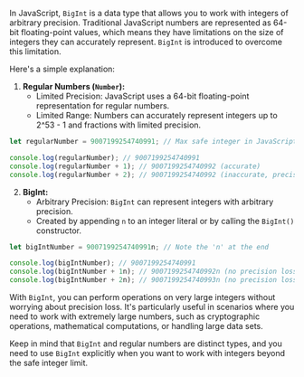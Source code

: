 In JavaScript, `BigInt` is a data type that allows you to work with integers of arbitrary precision. Traditional JavaScript numbers are represented as 64-bit floating-point values, which means they have limitations on the size of integers they can accurately represent. `BigInt` is introduced to overcome this limitation.

Here's a simple explanation:

1. **Regular Numbers (`Number`):**
   - Limited Precision: JavaScript uses a 64-bit floating-point representation for regular numbers.
   - Limited Range: Numbers can accurately represent integers up to 2^53 - 1 and fractions with limited precision.

```javascript
let regularNumber = 9007199254740991; // Max safe integer in JavaScript

console.log(regularNumber); // 9007199254740991
console.log(regularNumber + 1); // 9007199254740992 (accurate)
console.log(regularNumber + 2); // 9007199254740992 (inaccurate, precision loss)
```

2. **BigInt:**
   - Arbitrary Precision: `BigInt` can represent integers with arbitrary precision.
   - Created by appending `n` to an integer literal or by calling the `BigInt()` constructor.

```javascript
let bigIntNumber = 9007199254740991n; // Note the 'n' at the end

console.log(bigIntNumber); // 9007199254740991
console.log(bigIntNumber + 1n); // 9007199254740992n (no precision loss)
console.log(bigIntNumber + 2n); // 9007199254740993n (no precision loss)
```

With `BigInt`, you can perform operations on very large integers without worrying about precision loss. It's particularly useful in scenarios where you need to work with extremely large numbers, such as cryptographic operations, mathematical computations, or handling large data sets.

Keep in mind that `BigInt` and regular numbers are distinct types, and you need to use `BigInt` explicitly when you want to work with integers beyond the safe integer limit.